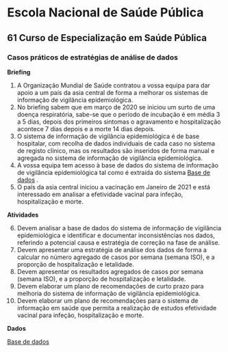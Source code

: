 # Escola Nacional de Saúde Pública
## 61 Curso de Especialização em Saúde Pública

### Casos práticos de estratégias de análise de dados

**Briefing**

1.	A Organização Mundial de Saúde contratou a vossa equipa para dar apoio a um país da asia central de forma a melhorar os sistemas de informação de vigilância epidemiológica. 
2.	No briefing sabem que em março de 2020 se iniciou um surto de uma doença respiratória, sabe-se que o período de incubação é em média 3 a 5 dias, depois dos primeiros sintomas o agravamento e hospitalização acontece 7 dias depois e a morte 14 dias depois. 
3.	O sistema de informação de vigilância epidemiológica é de base hospitalar, com recolha de dados individuais de cada caso no sistema de registo clínico, mas os resultados são inseridos de forma manual e agregada no sistema de informação de vigilância epidemiológica. 
4.	A vossa equipa tem acesso à base de dados do sistema de informação de vigilância epidemiológica tal como é extraída do sistema [Base de dados]([https://github.com/aperaltasantos/61_CESP_SIS/edit/gh-pages/index.md](https://github.com/aperaltasantos/61_CESP_SIS/blob/gh-pages/data_final_2022-05-25.csv)) . 
5.	O país da asia central iniciou a vacinação em Janeiro de 2021 e está interessado em analisar a efetividade vacinal para infeção, hospitalização e morte. 

**Atividades** 

6.	Devem analisar a base de dados do sistema de informação de vigilância epidemiológica e identificar e documentar inconsistências nos dados, referindo a potencial causa e estratégia de correção na fase de análise. 
7.	Devem apresentar uma estratégia de análise dos dados de forma a calcular no número agregado de casos por semana (semana ISO), e a proporção de hospitalização e letalidade. 
8.	Devem apresentar os resultados agregados de casos por semana (semana ISO), e a proporção de hospitalização e letalidade. 
9.	Devem elaborar um plano de recomendações de curto prazo para melhoria do sistema de informação de vigilância epidemiológica. 
10.	Devem elaborar um plano de recomendações para o sistema de informação em saúde que permita a realização de estudos efetividade vacinal para infeção, hospitalização e morte. 

**Dados** 

[Base de dados]([https://github.com/aperaltasantos/61_CESP_SIS/edit/gh-pages/index.md](https://github.com/aperaltasantos/61_CESP_SIS/blob/gh-pages/data_final_2022-05-25.csv))


